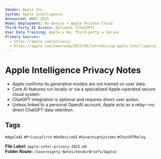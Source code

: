 ```yaml
---
Vendor: Apple Inc.
System: Apple Intelligence
Announced: WWDC 2025
Model Deployment: On-device + Apple Private Cloud
Third-Party AI Access: Optional (ChatGPT)
User Data Training: Apple = No; Third-party = Varies
Primary Sources:
  - https://apple.com/privacy/
  - https://apple.com/newsroom/2025/06/introducing-apple-intelligence
---
```


# Apple Intelligence Privacy Notes

- Apple confirms its generative models are *not* trained on user data.
- Core AI features run locally or via a specialized Apple-operated secure cloud system.
- ChatGPT integration is optional and requires direct user action.
- Unless linked to a personal OpenAI account, Apple acts as a relay—no direct ChatGPT data retention.

## Tags
`#AppleAI` `#PrivacyFirst` `#OnDeviceAI` `#SovereignSystems` `#ChatGPTRelay`

**File Label:** `apple-intel-privacy-2025.md`  
**Folder Route:** `/Sovereignty_Notes/VendorBriefs/Apple/`